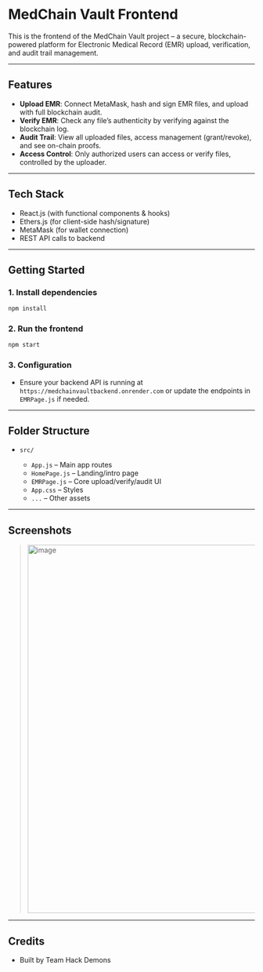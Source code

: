 
# MedChain Vault Frontend

This is the frontend of the MedChain Vault project – a secure, blockchain-powered platform for Electronic Medical Record (EMR) upload, verification, and audit trail management.

---

## Features

- **Upload EMR**: Connect MetaMask, hash and sign EMR files, and upload with full blockchain audit.
- **Verify EMR**: Check any file’s authenticity by verifying against the blockchain log.
- **Audit Trail**: View all uploaded files, access management (grant/revoke), and see on-chain proofs.
- **Access Control**: Only authorized users can access or verify files, controlled by the uploader.

---

## Tech Stack

- React.js (with functional components & hooks)
- Ethers.js (for client-side hash/signature)
- MetaMask (for wallet connection)
- REST API calls to backend

---

## Getting Started

### 1. **Install dependencies**

```bash
npm install
````

### 2. **Run the frontend**

```bash
npm start
```

### 3. **Configuration**

* Ensure your backend API is running at `https://medchainvaultbackend.onrender.com` or update the endpoints in `EMRPage.js` if needed.

---

## Folder Structure

* `src/`

  * `App.js` – Main app routes
  * `HomePage.js` – Landing/intro page
  * `EMRPage.js` – Core upload/verify/audit UI
  * `App.css` – Styles
  * `...` – Other assets

---

## Screenshots

> <img width="1920" height="751" alt="image" src="https://github.com/user-attachments/assets/988d1cc4-7eac-42ed-8ce9-29446b5fe6ab" />


---

## Credits

* Built by Team Hack Demons


